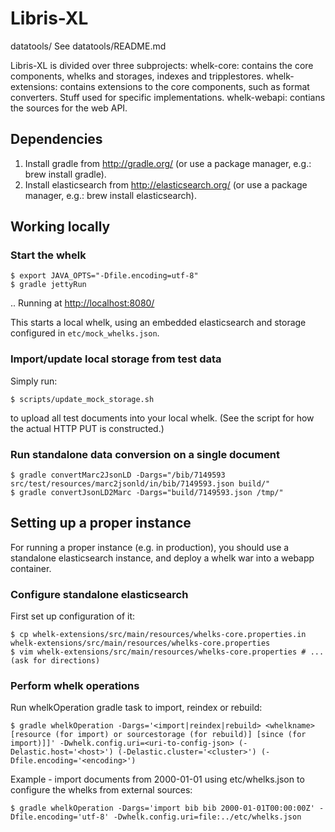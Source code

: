 # Libris-XL

datatools/
    See datatools/README.md

Libris-XL is divided over three subprojects:
    whelk-core:
        contains the core components, whelks and storages, indexes and tripplestores.
    whelk-extensions:
        contains extensions to the core components, such as format converters. Stuff used for specific implementations.
    whelk-webapi:
        contians the sources for the web API.

## Dependencies

1. Install gradle from <http://gradle.org/> (or use a package manager, e.g.: brew install gradle).
2. Install elasticsearch from <http://elasticsearch.org/> (or use a package manager, e.g.: brew install elasticsearch).


## Working locally

### Start the whelk

    $ export JAVA_OPTS="-Dfile.encoding=utf-8"
    $ gradle jettyRun

.. Running at <http://localhost:8080/>

This starts a local whelk, using an embedded elasticsearch and storage configured in `etc/mock_whelks.json`.

### Import/update local storage from test data

Simply run:

    $ scripts/update_mock_storage.sh

to upload all test documents into your local whelk. (See the script for how the actual HTTP PUT is constructed.)

### Run standalone data conversion on a single document

    $ gradle convertMarc2JsonLD -Dargs="/bib/7149593 src/test/resources/marc2jsonld/in/bib/7149593.json build/"
    $ gradle convertJsonLD2Marc -Dargs="build/7149593.json /tmp/"


## Setting up a proper instance

For running a proper instance (e.g. in production), you should use a standalone elasticsearch instance, and deploy a whelk war into a webapp container.

### Configure standalone elasticsearch

First set up configuration of it:

    $ cp whelk-extensions/src/main/resources/whelks-core.properties.in whelk-extensions/src/main/resources/whelks-core.properties
    $ vim whelk-extensions/src/main/resources/whelks-core.properties # ... (ask for directions)

### Perform whelk operations

Run whelkOperation gradle task to import, reindex or rebuild:

    $ gradle whelkOperation -Dargs='<import|reindex|rebuild> <whelkname> [resource (for import) or sourcestorage (for rebuild)] [since (for import)]]' -Dwhelk.config.uri=<uri-to-config-json> (-Delastic.host='<host>') (-Delastic.cluster='<cluster>') (-Dfile.encoding='<encoding>')

Example - import documents from 2000-01-01 using etc/whelks.json to configure the whelks from external sources:

    $ gradle whelkOperation -Dargs='import bib bib 2000-01-01T00:00:00Z' -Dfile.encoding='utf-8' -Dwhelk.config.uri=file:../etc/whelks.json

